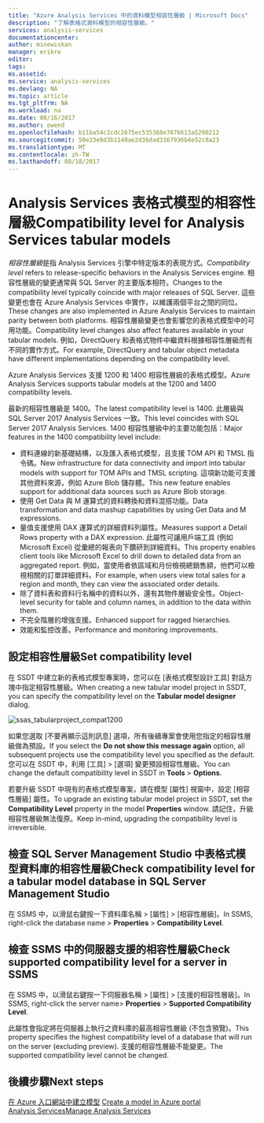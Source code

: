 ```yaml
---
title: "Azure Analysis Services 中的資料模型相容性層級 | Microsoft Docs"
description: "了解表格式資料模型的相容性層級。"
services: analysis-services
documentationcenter: 
author: minewiskan
manager: erikre
editor: 
tags: 
ms.assetid: 
ms.service: analysis-services
ms.devlang: NA
ms.topic: article
ms.tgt_pltfrm: NA
ms.workload: na
ms.date: 08/16/2017
ms.author: owend
ms.openlocfilehash: b11ba54c2cdc2675ec535368e7076613a5290212
ms.sourcegitcommit: 50e23e8d3b1148ae2d36dad3167936b4e52c8a23
ms.translationtype: MT
ms.contentlocale: zh-TW
ms.lasthandoff: 08/18/2017
---
```

# <a name="compatibility-level-for-analysis-services-tabular-models"></a><span data-ttu-id="b39ad-103">Analysis Services 表格式模型的相容性層級</span><span class="sxs-lookup"><span data-stu-id="b39ad-103">Compatibility level for Analysis Services tabular models</span></span>

<span data-ttu-id="b39ad-104">*相容性層級*是指 Analysis Services 引擎中特定版本的表現方式。</span><span class="sxs-lookup"><span data-stu-id="b39ad-104">*Compatibility level* refers to release-specific behaviors in the Analysis Services engine.</span></span> <span data-ttu-id="b39ad-105">相容性層級的變更通常與 SQL Server 的主要版本相符。</span><span class="sxs-lookup"><span data-stu-id="b39ad-105">Changes to the compatibility level typically coincide with major releases of SQL Server.</span></span> <span data-ttu-id="b39ad-106">這些變更也會在 Azure Analysis Services 中實作，以維護兩個平台之間的同位。</span><span class="sxs-lookup"><span data-stu-id="b39ad-106">These changes are also implemented in Azure Analysis Services to maintain parity between both platforms.</span></span> <span data-ttu-id="b39ad-107">相容性層級變更也會影響您的表格式模型中的可用功能。</span><span class="sxs-lookup"><span data-stu-id="b39ad-107">Compatibility level changes also affect features available in your tabular models.</span></span> <span data-ttu-id="b39ad-108">例如，DirectQuery 和表格式物件中繼資料根據相容性層級而有不同的實作方式。</span><span class="sxs-lookup"><span data-stu-id="b39ad-108">For example, DirectQuery and tabular object metadata have different implementations depending on the compatibility level.</span></span> 

<span data-ttu-id="b39ad-109">Azure Analysis Services 支援 1200 和 1400 相容性層級的表格式模型。</span><span class="sxs-lookup"><span data-stu-id="b39ad-109">Azure Analysis Services supports tabular models at the 1200 and 1400 compatibility levels.</span></span>

<span data-ttu-id="b39ad-110">最新的相容性層級是 1400。</span><span class="sxs-lookup"><span data-stu-id="b39ad-110">The latest compatibility level is 1400.</span></span> <span data-ttu-id="b39ad-111">此層級與 SQL Server 2017 Analysis Services 一致。</span><span class="sxs-lookup"><span data-stu-id="b39ad-111">This level coincides with SQL Server 2017 Analysis Services.</span></span> <span data-ttu-id="b39ad-112">1400 相容性層級中的主要功能包括：</span><span class="sxs-lookup"><span data-stu-id="b39ad-112">Major features in the 1400 compatibility level include:</span></span>

*  <span data-ttu-id="b39ad-113">資料連線的新基礎結構，以及匯入表格式模型，且支援 TOM API 和 TMSL 指令碼。</span><span class="sxs-lookup"><span data-stu-id="b39ad-113">New infrastructure for data connectivity and import into tabular models with support for TOM APIs and TMSL scripting.</span></span> <span data-ttu-id="b39ad-114">這項新功能可支援其他資料來源，例如 Azure Blob 儲存體。</span><span class="sxs-lookup"><span data-stu-id="b39ad-114">This new feature enables support for additional data sources such as Azure Blob storage.</span></span>
*  <span data-ttu-id="b39ad-115">使用 Get Data 與 M 運算式的資料轉換和資料混搭功能。</span><span class="sxs-lookup"><span data-stu-id="b39ad-115">Data transformation and data mashup capabilities by using Get Data and M expressions.</span></span>
*  <span data-ttu-id="b39ad-116">量值支援使用 DAX 運算式的詳細資料列屬性。</span><span class="sxs-lookup"><span data-stu-id="b39ad-116">Measures support a Detail Rows property with a DAX expression.</span></span> <span data-ttu-id="b39ad-117">此屬性可讓用戶端工具 (例如 Microsoft Excel) 從彙總的報表向下鑽研到詳細資料。</span><span class="sxs-lookup"><span data-stu-id="b39ad-117">This property enables client tools like Microsoft Excel to drill down to detailed data from an aggregated report.</span></span> <span data-ttu-id="b39ad-118">例如，當使用者依區域和月份檢視總銷售額，他們可以檢視相關的訂單詳細資料。</span><span class="sxs-lookup"><span data-stu-id="b39ad-118">For example, when users view total sales for a region and month, they can view the associated order details.</span></span> 
*  <span data-ttu-id="b39ad-119">除了資料表和資料行名稱中的資料以外，還有其物件層級安全性。</span><span class="sxs-lookup"><span data-stu-id="b39ad-119">Object-level security for table and column names, in addition to the data within them.</span></span>
*  <span data-ttu-id="b39ad-120">不完全階層的增強支援。</span><span class="sxs-lookup"><span data-stu-id="b39ad-120">Enhanced support for ragged hierarchies.</span></span>
*  <span data-ttu-id="b39ad-121">效能和監控改善。</span><span class="sxs-lookup"><span data-stu-id="b39ad-121">Performance and monitoring improvements.</span></span>
  
## <a name="set-compatibility-level"></a><span data-ttu-id="b39ad-122">設定相容性層級</span><span class="sxs-lookup"><span data-stu-id="b39ad-122">Set compatibility level</span></span> 
 <span data-ttu-id="b39ad-123">在 SSDT 中建立新的表格式模型專案時，您可以在 [表格式模型設計工具] 對話方塊中指定相容性層級。</span><span class="sxs-lookup"><span data-stu-id="b39ad-123">When creating a new tabular model project in SSDT, you can specify the compatibility level on the **Tabular model designer** dialog.</span></span> 
  
 ![ssas_tabularproject_compat1200](./media/analysis-services-compat-level/aas-tabularproject-compat.png)  
  
 <span data-ttu-id="b39ad-125">如果您選取 [不要再顯示這則訊息] 選項，所有後續專案會使用您指定的相容性層級做為預設。</span><span class="sxs-lookup"><span data-stu-id="b39ad-125">If you select the **Do not show this message again** option, all subsequent projects use the compatibility level you specified as the default.</span></span> <span data-ttu-id="b39ad-126">您可以在 SSDT 中，利用 [工具] > [選項] 變更預設相容性層級。</span><span class="sxs-lookup"><span data-stu-id="b39ad-126">You can change the default compatibility level in SSDT in **Tools** > **Options**.</span></span>  
  
 <span data-ttu-id="b39ad-127">若要升級 SSDT 中現有的表格式模型專案，請在模型 [屬性] 視窗中，設定 [相容性層級] 屬性。</span><span class="sxs-lookup"><span data-stu-id="b39ad-127">To upgrade an existing tabular model project in SSDT, set  the **Compatibility Level** property in the model **Properties** window.</span></span> <span data-ttu-id="b39ad-128">請記住，升級相容性層級無法復原。</span><span class="sxs-lookup"><span data-stu-id="b39ad-128">Keep in-mind, upgrading the compatibility level is irreversible.</span></span>
  
## <a name="check-compatibility-level-for-a-tabular-model-database-in-sql-server-management-studio"></a><span data-ttu-id="b39ad-129">檢查 SQL Server Management Studio 中表格式模型資料庫的相容性層級</span><span class="sxs-lookup"><span data-stu-id="b39ad-129">Check compatibility level for a tabular model database in SQL Server Management Studio</span></span> 
 <span data-ttu-id="b39ad-130">在 SSMS 中，以滑鼠右鍵按一下資料庫名稱 > [屬性] > [相容性層級]。</span><span class="sxs-lookup"><span data-stu-id="b39ad-130">In SSMS, right-click the database name > **Properties** > **Compatibility Level**.</span></span>  
  
## <a name="check-supported-compatibility-level-for-a-server-in-ssms"></a><span data-ttu-id="b39ad-131">檢查 SSMS 中的伺服器支援的相容性層級</span><span class="sxs-lookup"><span data-stu-id="b39ad-131">Check supported compatibility level for a server in SSMS</span></span>  
 <span data-ttu-id="b39ad-132">在 SSMS 中，以滑鼠右鍵按一下伺服器名稱 > [屬性] > [支援的相容性層級]。</span><span class="sxs-lookup"><span data-stu-id="b39ad-132">In SSMS, right-click the server name>  **Properties** > **Supported Compatibility Level**.</span></span>  
  
 <span data-ttu-id="b39ad-133">此屬性會指定將在伺服器上執行之資料庫的最高相容性層級 (不包含預覽)。</span><span class="sxs-lookup"><span data-stu-id="b39ad-133">This property specifies the highest compatibility level of a database that will run on the server (excluding preview).</span></span> <span data-ttu-id="b39ad-134">支援的相容性層級不能變更。</span><span class="sxs-lookup"><span data-stu-id="b39ad-134">The supported compatibility level cannot be changed.</span></span>  

## <a name="next-steps"></a><span data-ttu-id="b39ad-135">後續步驟</span><span class="sxs-lookup"><span data-stu-id="b39ad-135">Next steps</span></span>
  <span data-ttu-id="b39ad-136">[在 Azure 入口網站中建立模型](analysis-services-create-model-portal.md) </span><span class="sxs-lookup"><span data-stu-id="b39ad-136">[Create a model in Azure portal](analysis-services-create-model-portal.md) </span></span>  
  [<span data-ttu-id="b39ad-137"> Analysis Services</span><span class="sxs-lookup"><span data-stu-id="b39ad-137">Manage Analysis Services</span></span>](analysis-services-manage.md)  
